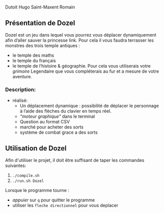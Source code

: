 # <NomProjet>

Dutoit Hugo Saint-Maxent Romain

## Présentation de Dozel

Dozel est un jeu dans lequel vous pourrez vous déplacer dynamiquement afin d’aller sauver la princesse link.
 Pour cela il vous faudra terrasser les monstres des trois temple antiques :
-   le temple des maths
-   le temple du français
-   le temple de l’histoire & géographie.
Pour cela vous utiliserais votre _grimoire_ Legendaire que vous compléterais au fur et a mesure de votre aventure.

### Description:
-   réalisé:
    -   Un déplacement dynamique : possibilité de déplacer le personnage à l’aide des flèches du clavier en temps réel. 
    -   *“moteur graphique”* dans le terminal
    -   Question au format CSV
    -   marché pour acheter des sorts
    -   système de combat grace a des sorts

## Utilisation de Dozel

Afin d'utiliser le projet, il doit être suffisant de taper les 
commandes suivantes:
1.  `./compile.sh`
2.  `./run.sh Dozel`

Lorsque le programme tourne :
-   _appuier_ sur `q` pour quitter le programme
-   utiliser les `fleche directionnel` pour vous deplacer 

